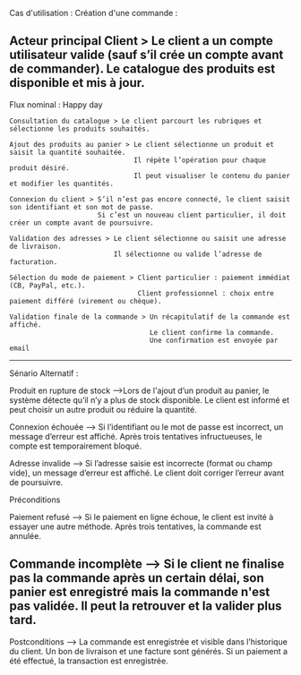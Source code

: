Cas d'utilisation : Création d'une commande :

Acteur principal
    Client > Le client a un compte utilisateur valide (sauf s’il crée un compte avant de commander).
             Le catalogue des produits est disponible et mis à jour.
----------------------------------------------------------------------------------------------------------

Flux nominal : Happy day

    Consultation du catalogue > Le client parcourt les rubriques et sélectionne les produits souhaités.

    Ajout des produits au panier > Le client sélectionne un produit et saisit la quantité souhaitée.
                                   Il répète l’opération pour chaque produit désiré.
                                   Il peut visualiser le contenu du panier et modifier les quantités.

    Connexion du client > S’il n’est pas encore connecté, le client saisit son identifiant et son mot de passe.
                          Si c’est un nouveau client particulier, il doit créer un compte avant de poursuivre.

    Validation des adresses > Le client sélectionne ou saisit une adresse de livraison.
                              Il sélectionne ou valide l’adresse de facturation.

    Sélection du mode de paiement > Client particulier : paiement immédiat (CB, PayPal, etc.).
                                    Client professionnel : choix entre paiement différé (virement ou chèque).

    Validation finale de la commande > Un récapitulatif de la commande est affiché.
                                       Le client confirme la commande.
                                       Une confirmation est envoyée par email
------------------------------------------------------------------------------------------------------------             

Sénario Alternatif :

Produit en rupture de stock -->Lors de l'ajout d’un produit au panier, le système détecte qu’il n’y a plus de stock disponible.
                               Le client est informé et peut choisir un autre produit ou réduire la quantité.

Connexion échouée --> Si l’identifiant ou le mot de passe est incorrect, un message d’erreur est affiché.
                      Après trois tentatives infructueuses, le compte est temporairement bloqué.

Adresse invalide --> Si l’adresse saisie est incorrecte (format ou champ vide), un message d’erreur est affiché.
                     Le client doit corriger l’erreur avant de poursuivre.

Préconditions

Paiement refusé --> Si le paiement en ligne échoue, le client est invité à essayer une autre méthode.
                    Après trois tentatives, la commande est annulée.

Commande incomplète --> Si le client ne finalise pas la commande après un certain délai, son panier est enregistré mais la commande n'est pas validée.
                        Il peut la retrouver et la valider plus tard.
-------------------------------------------------------------------------------------------------------------------

Postconditions --> La commande est enregistrée et visible dans l’historique du client. 
                   Un bon de livraison et une facture sont générés.
                   Si un paiement a été effectué, la transaction est enregistrée.